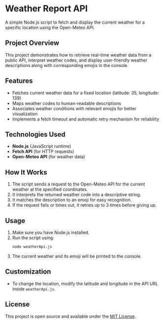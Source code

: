 # Weather Report API

A simple Node.js script to fetch and display the current weather for a specific location using the Open-Meteo API.

## Project Overview

This project demonstrates how to retrieve real-time weather data from a public API, interpret weather codes, and display user-friendly weather descriptions along with corresponding emojis in the console.

## Features

- Fetches current weather data for a fixed location (latitude: 35, longitude: 139)
- Maps weather codes to human-readable descriptions
- Associates weather conditions with relevant emojis for better visualization
- Implements a fetch timeout and automatic retry mechanism for reliability

## Technologies Used

- **Node.js** (JavaScript runtime)
- **Fetch API** (for HTTP requests)
- **Open-Meteo API** (for weather data)

## How It Works

1. The script sends a request to the Open-Meteo API for the current weather at the specified coordinates.
2. It interprets the returned weather code into a descriptive string.
3. It matches the description to an emoji for easy recognition.
4. If the request fails or times out, it retries up to 3 times before giving up.

## Usage

1. Make sure you have Node.js installed.
2. Run the script using:
   ```sh
   node weatherApi.js
   ```
3. The current weather and its emoji will be printed to the console.

## Customization

- To change the location, modify the latitude and longitude in the API URL inside `weatherApi.js`.

## License

This project is open source and available under the [MIT License](LICENSE).

